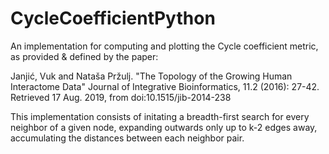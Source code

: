 # CycleCoefficientPython
An implementation for computing and plotting the Cycle coefficient metric, as provided & defined by the paper:

Janjić, Vuk and Nataša Pržulj. "The Topology of the Growing Human Interactome Data" Journal of Integrative Bioinformatics, 11.2 (2016): 27-42. Retrieved 17 Aug. 2019, from doi:10.1515/jib-2014-238

This implementation consists of initating a breadth-first search for every neighbor of a given node, expanding outwards only up to k-2 edges away, accumulating the distances between each neighbor pair.


